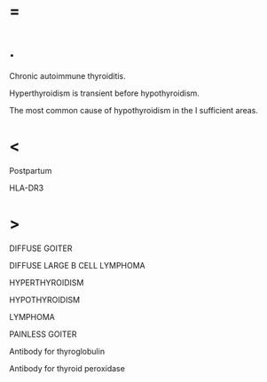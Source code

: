 # =

# .

Chronic autoimmune thyroiditis.

Hyperthyroidism is transient before hypothyroidism.

The most common cause of hypothyroidism in the I sufficient areas.

# <

Postpartum

HLA-DR3

# >

DIFFUSE GOITER

DIFFUSE LARGE B CELL LYMPHOMA

HYPERTHYROIDISM

HYPOTHYROIDISM

LYMPHOMA

PAINLESS GOITER

Antibody for thyroglobulin

Antibody for thyroid peroxidase
